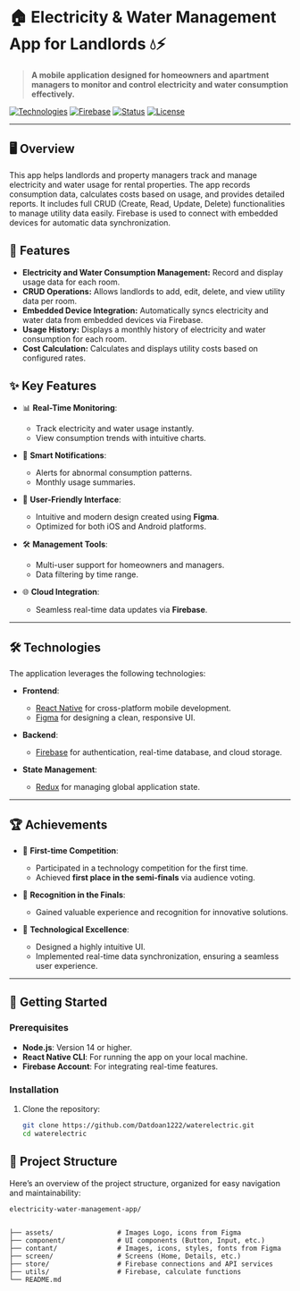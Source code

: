 # 🏠 Electricity & Water Management App for Landlords 💧⚡

> **A mobile application designed for homeowners and apartment managers to monitor and control electricity and water consumption effectively.**

[![Technologies](https://img.shields.io/badge/React%20Native-%5E0.70-blue)](https://reactnative.dev/)
[![Firebase](https://img.shields.io/badge/Firebase-Real--time-orange)](https://firebase.google.com/)
[![Status](https://img.shields.io/badge/status-Completed-success)]()
[![License](https://img.shields.io/badge/license-MIT-blue)](LICENSE)

---
## 🖥️ Overview

This app helps landlords and property managers track and manage electricity and water usage for rental properties. The app records consumption data, calculates costs based on usage, and provides detailed reports. It includes full CRUD (Create, Read, Update, Delete) functionalities to manage utility data easily. Firebase is used to connect with embedded devices for automatic data synchronization.

## 🌟 Features

- **Electricity and Water Consumption Management:** Record and display usage data for each room.
- **CRUD Operations:** Allows landlords to add, edit, delete, and view utility data per room.
- **Embedded Device Integration:** Automatically syncs electricity and water data from embedded devices via Firebase.
- **Usage History:** Displays a monthly history of electricity and water consumption for each room.
- **Cost Calculation:** Calculates and displays utility costs based on configured rates.

## ✨ Key Features

- 📊 **Real-Time Monitoring**:
  - Track electricity and water usage instantly.
  - View consumption trends with intuitive charts.

- 🔔 **Smart Notifications**:
  - Alerts for abnormal consumption patterns.
  - Monthly usage summaries.

- 🌟 **User-Friendly Interface**:
  - Intuitive and modern design created using **Figma**.
  - Optimized for both iOS and Android platforms.

- 🛠️ **Management Tools**:
  - Multi-user support for homeowners and managers.
  - Data filtering by time range.

- 🌐 **Cloud Integration**:
  - Seamless real-time data updates via **Firebase**.

---

## 🛠️ Technologies

The application leverages the following technologies:

- **Frontend**:
  - [React Native](https://reactnative.dev/) for cross-platform mobile development.
  - [Figma](https://www.figma.com/) for designing a clean, responsive UI.

- **Backend**:
  - [Firebase](https://firebase.google.com/) for authentication, real-time database, and cloud storage.

- **State Management**:
  - [Redux](https://redux.js.org/) for managing global application state.

---

## 🏆 Achievements

- 🎉 **First-time Competition**:
  - Participated in a technology competition for the first time.
  - Achieved **first place in the semi-finals** via audience voting.

- 🏅 **Recognition in the Finals**:
  - Gained valuable experience and recognition for innovative solutions.

- 🚀 **Technological Excellence**:
  - Designed a highly intuitive UI.
  - Implemented real-time data synchronization, ensuring a seamless user experience.

---

## 🚀 Getting Started

### Prerequisites

- **Node.js**: Version 14 or higher.
- **React Native CLI**: For running the app on your local machine.
- **Firebase Account**: For integrating real-time features.

### Installation

1. Clone the repository:
   ```bash
   git clone https://github.com/Datdoan1222/waterelectric.git
   cd waterelectric

## 📂 Project Structure

Here’s an overview of the project structure, organized for easy navigation and maintainability:

```plaintext
electricity-water-management-app/


├── assets/                # Images Logo, icons from Figma
├── component/             # UI components (Button, Input, etc.)
├── contant/               # Images, icons, styles, fonts from Figma
├── screen/                # Screens (Home, Details, etc.)
├── store/                 # Firebase connections and API services
├── utils/                 # Firebase, calculate functions
└── README.md

